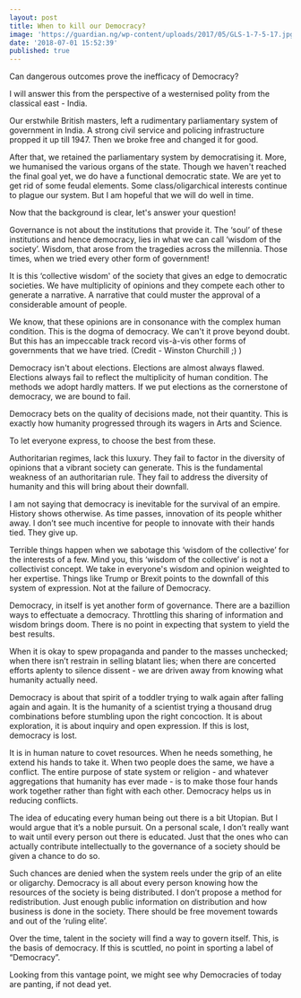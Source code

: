 ```yaml
---
layout: post
title: When to kill our Democracy?
image: 'https://guardian.ng/wp-content/uploads/2017/05/GLS-1-7-5-17.jpg'
date: '2018-07-01 15:52:39'
published: true
---
```

Can dangerous outcomes prove the inefficacy of Democracy?

I will answer this from the perspective of a westernised polity from the classical east - India.

Our erstwhile British masters, left a rudimentary parliamentary system of government in India. A strong civil service and policing infrastructure propped it up till 1947. Then we broke free and changed it for good.

After that, we retained the parliamentary system by democratising it. More, we humanised the various organs of the state. Though we haven't reached the final goal yet, we do have a functional democratic state. We are yet to get rid of some feudal elements. Some class/oligarchical interests continue to plague our system. But I am hopeful that we will do well in time.

Now that the background is clear, let's answer your question!

Governance is not about the institutions that provide it. The ‘soul’ of these institutions and hence democracy, lies in what we can call ‘wisdom of the society’. Wisdom, that arose from the tragedies across the millennia. Those times, when we tried every other form of government!

It is this ‘collective wisdom' of the society that gives an edge to democratic societies. We have multiplicity of opinions and they compete each other to generate a narrative. A narrative that could muster the approval of a considerable amount of people.

We know, that these opinions are in consonance with the complex human condition. This is the dogma of democracy. We can't it prove beyond doubt. But this has an impeccable track record vis-à-vis other forms of governments that we have tried. (Credit - Winston Churchill ;) )

Democracy isn't about elections. Elections are almost always flawed. Elections always fail to reflect the multiplicity of human condition. The methods we adopt hardly matters. If we put elections as the cornerstone of democracy, we are bound to fail.

Democracy bets on the quality of decisions made, not their quantity. This is exactly how humanity progressed through its wagers in Arts and Science.

To let everyone express, to choose the best from these.

Authoritarian regimes, lack this luxury. They fail to factor in the diversity of opinions that a vibrant society can generate. This is the fundamental weakness of an authoritarian rule. They fail to address the diversity of humanity and this will bring about their downfall.

I am not saying that democracy is inevitable for the survival of an empire. History shows otherwise. As time passes, innovation of its people whither away. I don’t see much incentive for people to innovate with their hands tied. They give up.

Terrible things happen when we sabotage this ‘wisdom of the collective’ for the interests of a few. Mind you, this ‘wisdom of the collective’ is not a collectivist concept. We take in everyone's wisdom and opinion weighted to her expertise. Things like Trump or Brexit points to the downfall of this system of expression. Not at the failure of Democracy.

Democracy, in itself is yet another form of governance. There are a bazillion ways to effectuate a democracy. Throttling this sharing of information and wisdom brings doom. There is no point in expecting that system to yield the best results.

When it is okay to spew propaganda and pander to the masses unchecked; when there isn’t restrain in selling blatant lies; when there are concerted efforts aplenty to silence dissent - we are driven away from knowing what humanity actually need.

Democracy is about that spirit of a toddler trying to walk again after falling again and again. It is the humanity of a scientist trying a thousand drug combinations before stumbling upon the right concoction. It is about exploration, it is about inquiry and open expression. If this is lost, democracy is lost.

It is in human nature to covet resources. When he needs something, he extend his hands to take it. When two people does the same, we have a conflict. The entire purpose of state system or religion - and whatever aggregations that humanity has ever made - is to make those four hands work together rather than fight with each other. Democracy helps us in reducing conflicts.

The idea of educating every human being out there is a bit Utopian. But I would argue that it’s a noble pursuit. On a personal scale, I don’t really want to wait until every person out there is educated. Just that the ones who can actually contribute intellectually to the governance of a society should be given a chance to do so.

Such chances are denied when the system reels under the grip of an elite or oligarchy. Democracy is all about every person knowing how the resources of the society is being distributed. I don’t propose a method for redistribution. Just enough public information on distribution and how business is done in the society. There should be free movement towards and out of the ‘ruling elite’.

Over the time, talent in the society will find a way to govern itself. This, is the basis of democracy. If this is scuttled, no point in sporting a label of “Democracy”.

Looking from this vantage point, we might see why Democracies of today are panting, if not dead yet.
